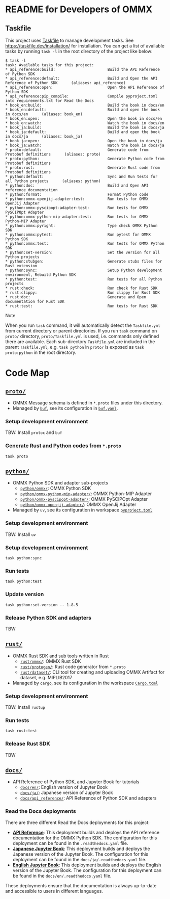 README for Developers of OMMX
==============================

Taskfile
---------
This project uses [Taskfile](https://taskfile.dev/#/) to manage development tasks. See https://taskfile.dev/installation/ for installation.
You can get a list of available tasks by running `task -l` in the root directory of the project like below:

```text
$ task -l
task: Available tasks for this project:
* api_reference:build:                       Build the API Reference of Python SDK
* api_reference:default:                     Build and Open the API Reference of Python SDK      (aliases: api_reference)
* api_reference:open:                        Open the API Reference of Python SDK
* api_reference:pip_compile:                 Compile pyproject.toml into requirements.txt for Read the Docs
* book_en:build:                             Build the book in docs/en
* book_en:default:                           Build and open the book in docs/en      (aliases: book_en)
* book_en:open:                              Open the book in docs/en
* book_en:watch:                             Watch the book in docs/en
* book_ja:build:                             Build the book in docs/ja
* book_ja:default:                           Build and open the book in docs/ja      (aliases: book_ja)
* book_ja:open:                              Open the book in docs/ja
* book_ja:watch:                             Watch the book in docs/ja
* proto:default:                             Generate code from Protobuf definitions      (aliases: proto)
* proto:python:                              Generate Python code from Protobuf definitions
* proto:rust:                                Generate Rust code from Protobuf definitions
* python:default:                            Sync and Run tests for all Python projects      (aliases: python)
* python:doc:                                Build and Open API reference documentation
* python:format:                             Format Python code
* python:ommx-openjij-adapter:test:          Run tests for OMMX OpenJij Adapter
* python:ommx-pyscipopt-adapter:test:        Run tests for OMMX PySCIPOpt Adapter
* python:ommx-python-mip-adapter:test:       Run tests for OMMX Python-MIP Adapter
* python:ommx:pyright:                       Type check OMMX Python SDK
* python:ommx:pytest:                        Run pytest for OMMX Python SDK
* python:ommx:test:                          Run tests for OMMX Python SDK
* python:set-version:                        Set the version for all Python projects
* python:stubgen:                            Generate stubs files for Rust extension
* python:sync:                               Setup Python development environment, Rebuild Python SDK
* python:test:                               Run tests for all Python projects
* rust:check:                                Run check for Rust SDK
* rust:clippy:                               Run clippy for Rust SDK
* rust:doc:                                  Generate and Open documentation for Rust SDK
* rust:test:                                 Run tests for Rust SDK
```

> [!NOTE]
> When you run `task` command, it will automatically detect the `Taskfile.yml` from current directory or parent directories.
> If you run `task` command on `proto/` directory, `proto/Taskfile.yml` is used, i.e. commands only defined there are available.
> Each sub-directory `Taskfile.yml` are included in the parent `Taskfile.yml`,
> e.g. `task python` in `proto/` is exposed as `task proto:python` in the root directory.

Code Map
========

[`proto/`](./proto/)
--------------------
- OMMX Message schema is defined in `*.proto` files under this directory.
- Managed by [`buf`](https://buf.build/docs/introduction), see its configuration in [`buf.yaml`](./proto/buf.yaml).

### Setup development environment

TBW: Install `protoc` and `buf`

### Generate Rust and Python codes from `*.proto`

```shell
task proto
```

[`python/`](./python/)
----------------------
- OMMX Python SDK and adapter sub-projects
  - [`python/ommx/`](./python/ommx/): OMMX Python SDK
  - [`python/ommx-python-mip-adapter/`](./python/ommx-python-mip-adapter/): OMMX Python-MIP Adapter
  - [`python/ommx-pyscipopt-adapter/`](./python/ommx-pyscipopt-adapter/): OMMX PySCIPOpt Adapter
  - [`python/ommx-openjij-adapter/`](./python/ommx-openjij-adapter/): OMMX OpenJij Adapter
- Managed by `uv`, see its configuration in workspace [`pyproject.toml`](./pyproject.toml)

### Setup development environment

TBW: Install `uv`

### Setup development environment

```shell
task python:sync
```

### Run tests

```shell
task python:test
```

### Update version

```shell
task python:set-version -- 1.8.5
```

### Release Python SDK and adapters

TBW

[`rust/`](./rust/)
-------------------
- OMMX Rust SDK and sub tools written in Rust
  - [`rust/ommx/`](./rust/ommx/): OMMX Rust SDK
  - [`rust/protogen/`](./rust/protogen/): Rust code generator from `*.proto`
  - [`rust/dataset/`](./rust/dataset/): CLI tool for creating and uploading OMMX Artifact for dataset, e.g. MIPLIB2017
- Managed by `cargo`, see its configuration in the workspace [`Cargo.toml`](./Cargo.toml)

### Setup development environment

TBW: Install `rustup`

### Run tests

```shell
task rust:test
```

### Release Rust SDK

TBW

[`docs/`](./docs/)
-------------------
- API Reference of Python SDK, and Jupyter Book for tutorials
  - [`docs/en/`](./docs/en/): English version of Jupyter Book
  - [`docs/ja/`](./docs/ja/): Japanese version of Jupyter Book
  - [`docs/api_reference/`](./docs/api_reference/): API Reference of Python SDK and adapters

### Read the Docs deployments

There are three different Read the Docs deployments for this project:

* [**API Reference**](https://readthedocs.org/projects/ommx/): This deployment builds and deploys the API reference documentation for the OMMX Python SDK. The configuration for this deployment can be found in the `.readthedocs.yaml` file.
* [**Japanese Jupyter Book**](https://readthedocs.org/projects/ommx-ja-book/): This deployment builds and deploys the Japanese version of the Jupyter Book. The configuration for this deployment can be found in the `docs/ja/.readthedocs.yaml` file.
* [**English Jupyter Book**](https://readthedocs.org/projects/ommx-en-book/): This deployment builds and deploys the English version of the Jupyter Book. The configuration for this deployment can be found in the `docs/en/.readthedocs.yaml` file.

These deployments ensure that the documentation is always up-to-date and accessible to users in different languages.
